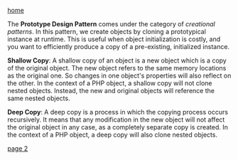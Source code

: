 [home](./page01.md)

The **Prototype Design Pattern** comes under the category of *creational patterns*. 
In this pattern, we create objects by cloning a prototypical instance at runtime. 
This is useful when object initialization is costly, and you want to efficiently produce a copy of a pre-existing, initialized instance.

**Shallow Copy**: A shallow copy of an object is a new object which is a copy of the original object. The new object refers to the same memory locations as the original one. So changes in one object's properties will also reflect on the other. In the context of a PHP object, a shallow copy will not clone nested objects. Instead, the new and original objects will reference the same nested objects.

**Deep Copy**: A deep copy is a process in which the copying process occurs recursively. 
It means that any modification in the new object will not affect the original object in any case, as a completely separate copy is created. 
In the context of a PHP object, a deep copy will also clone nested objects.

[page 2](./page02.md)
